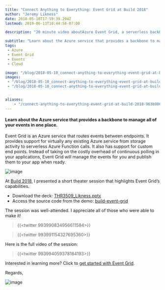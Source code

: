 ```yaml
---
title: "Connect Anything to Everything: Event Grid at Build 2018"
author: "Jeremy Likness"
date: 2018-05-10T17:59:39.294Z
lastmod: 2019-06-13T10:44:58-07:00

description: "20 minute video aboutAzure Event Grid, a serverless backbone to manage events in one place. It features seamless integration with Azure resources but provides a platform and language agnostic model."

subtitle: "Learn about the Azure service that provides a backbone to manage all of your events in one place."
tags:
 - Azure 
 - Event Grid 
 - Events 
 - Cloud 

image: "/blog/2018-05-10_connect-anything-to-everything-event-grid-at-build-2018/images/1.png" 
images:
 - "/blog/2018-05-10_connect-anything-to-everything-event-grid-at-build-2018/images/1.png" 
 - "/blog/2018-05-10_connect-anything-to-everything-event-grid-at-build-2018/images/2.gif" 


aliases:
    - "/connect-anything-to-everything-event-grid-at-build-2018-963b9001a3db"
---
```


#### Learn about the Azure service that provides a backbone to manage all of your events in one place.

Event Grid is an Azure service that routes events between endpoints. It provides support for virtually any existing Azure service from storage activity to serverless Azure Function calls. It also has support for custom end points. Instead of taking on the costly overhead of continuous polling in your applications, Event Grid will manage the events for you and publish them to your app when ready.




![image](/blog/2018-05-10_connect-anything-to-everything-event-grid-at-build-2018/images/1.png)



At [Build 2018](https://www.youtube.com/playlist?list=PLlrxD0HtieHg7uB3_amVXvaRgxIcXLtYD), I presented a short theater session that highlights Event Grid’s capabilities.

*   Download the deck: [THR3509_Likness.pptx](https://jlikme.blob.core.windows.net/presentations/THR3509_Likness.pptx)
*   Access the source code from the demo: [build-event-grid](https://github.com/JeremyLikness/build-event-grid)

The session was well-attended. I appreciate all of those who were able to make it!

> {{<twitter 993990834956611584>}}

> {{<twitter 993991154327695360>}}


Here is the full video of the session:





> {{<twitter 993994059378184193>}}


Interested in learning more? Click to [get started with Event Grid](https://jlik.me/dhe).

Regards,




![image](/blog/2018-05-10_connect-anything-to-everything-event-grid-at-build-2018/images/2.gif)
